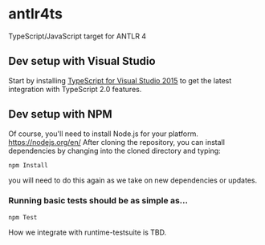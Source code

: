 # antlr4ts
TypeScript/JavaScript target for ANTLR 4

## Dev setup with Visual Studio

Start by installing [TypeScript for Visual Studio 2015](https://www.microsoft.com/en-us/download/details.aspx?id=48593) to get the latest integration with TypeScript 2.0 features.


## Dev setup with NPM
Of course, you'll need to install Node.js for your platform.   https://nodejs.org/en/
After cloning the repository, you can install dependencies by changing into the cloned directory and typing:

```
npm Install
```
you will need to do this again as we take on new dependencies or updates. 

### Running basic tests should be as simple as...
```
npm Test
```
How we integrate with runtime-testsuite is TBD.

